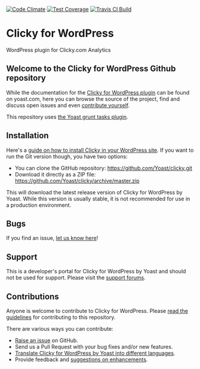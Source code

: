[![Code Climate](https://codeclimate.com/github/Yoast/clicky/badges/gpa.svg)](https://codeclimate.com/github/Yoast/clicky)
[![Test Coverage](https://codeclimate.com/github/Yoast/clicky/badges/coverage.svg)](https://codeclimate.com/github/Yoast/clicky)
[![Travis CI Build](https://travis-ci.org/Yoast/clicky.svg)](https://travis-ci.org/Yoast/clicky)

Clicky for WordPress
====================

WordPress plugin for Clicky.com Analytics


Welcome to the Clicky for WordPress Github repository
-----------------------------------------------------

While the documentation for the [Clicky for WordPress plugin](https://yoast.com/wordpress/plugins/clicky/) can be found on yoast.com, here
you can browse the source of the project, find and discuss open issues and even
[contribute yourself](https://github.com/Yoast/clicky/blob/trunk/CONTRIBUTING.md).

This repository uses [the Yoast grunt tasks plugin](https://github.com/Yoast/plugin-grunt-tasks).

Installation
------------

Here's a [guide on how to install Clicky in your WordPress site](https://yoast.com/wordpress/plugins/clicky/).
If you want to run the Git version though, you have two options:

* You can clone the GitHub repository: https://github.com/Yoast/clicky.git
* Download it directly as a ZIP file: https://github.com/Yoast/clicky/archive/master.zip

This will download the latest release version of Clicky for WordPress by Yoast. While this version is usually stable,
it is not recommended for use in a production environment.

Bugs
----
If you find an issue, [let us know here](https://github.com/Yoast/clicky/issues/new)!

Support
-------
This is a developer's portal for Clicky for WordPress by Yoast and should not be used for support. Please visit the
[support forums](https://wordpress.org/support/plugin/clicky).

Contributions
-------------
Anyone is welcome to contribute to Clicky for WordPress. Please
[read the guidelines](https://github.com/Yoast/clicky/blob/master/CONTRIBUTING.md) for contributing to this
repository.

There are various ways you can contribute:

* [Raise an issue](https://github.com/Yoast/clicky/issues/new) on GitHub.
* Send us a Pull Request with your bug fixes and/or new features.
* [Translate Clicky for WordPress by Yoast into different languages](http://translate.yoast.com/projects/clicky-wordpress-plugin).
* Provide feedback and [suggestions on enhancements](https://github.com/Yoast/clicky/issues?direction=desc&labels=Enhancement&page=1&sort=created&state=open).
